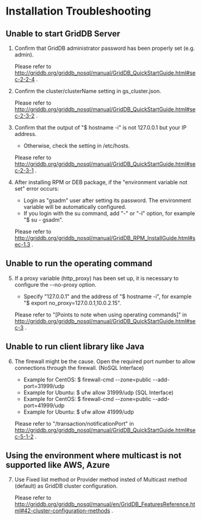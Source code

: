 # Installation Troubleshooting

## Unable to start GridDB Server

1. Confirm that GridDB administrator password has been properly set (e.g. admin).

    Please refer to http://griddb.org/griddb_nosql/manual/GridDB_QuickStartGuide.html#sec-2-2-4 .

2. Confirm the cluster/clusterName setting in gs_cluster.json.

    Please refer to http://griddb.org/griddb_nosql/manual/GridDB_QuickStartGuide.html#sec-2-3-2 .

3. Confirm that the output of "$ hostname -i" is not 127.0.0.1 but your IP address.
    - Otherwise, check the setting in /etc/hosts.
    
    Please refer to http://griddb.org/griddb_nosql/manual/GridDB_QuickStartGuide.html#sec-2-3-1 .
    
4. After installing RPM or DEB package, if the "environment variable not set" error occurs:
    - Login as "gsadm" user after setting its password. The environment variable will be automatically configured.
    - If you login with the su command, add "-" or "-l" option, for example "$ su - gsadm".
    
    Please refer to http://griddb.org/griddb_nosql/manual/GridDB_RPM_InstallGuide.html#sec-1.3 .

## Unable to run the operating command

5. If a proxy variable (http_proxy) has been set up, it is necessary to configure the --no-proxy option.  
    - Specify "127.0.0.1" and the address of "$ hostname -i", for example "$ export no_proxy=127.0.0.1,10.0.2.15".
    
    Please refer to "[Points to note when using operating commands]" in http://griddb.org/griddb_nosql/manual/GridDB_QuickStartGuide.html#sec-3 .

## Unable to run client library like Java

6. The firewall might be the cause. Open the required port number to allow connections through the firewall.
    (NoSQL Interface)
    - Example for CentOS: $ firewall-cmd --zone=public --add-port=31999/udp
    - Example for Ubuntu: $ ufw allow 31999/udp
    (SQL Interface)
    - Example for CentOS: $ firewall-cmd --zone=public --add-port=41999/udp
    - Example for Ubuntu: $ ufw allow 41999/udp
    
    Please refer to "/transaction/notificationPort" in http://griddb.org/griddb_nosql/manual/GridDB_QuickStartGuide.html#sec-5-1-2 .

## Using the environment where multicast is not supported like AWS, Azure

7. Use Fixed list method or Provider method insted of Multicast method (default) as GridDB cluster configuration.

    Please refer to http://griddb.org/griddb_nosql/manual/en/GridDB_FeaturesReference.html#42-cluster-configuration-methods .
